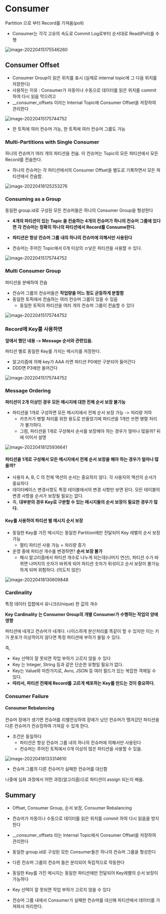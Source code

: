 

# Consumer

Partition 으로 부터 Record를 가져옴(poll)

- Consumer는 각각 고유의 속도로 Commit Log로부터 순서대로 Read(Poll)를 수행

![image-20220415175546260](C:\Users\humuson\Desktop\황수영-개인\study\kafka-study\Note\img\image-20220415175546260.png)

## Consumer Offset

- Consumer Group이 읽은 위치를 표시  (실제로 internal topic에 그 다음 위치를 저장한다)
- 사용하는 이유 : Consumer가 자동이나 수동으로 데이터를 읽은 위치를 commit 하여 다시 읽음 막으려고 
- __consumer_offsets 이라는 Internal Topic에 Consumer Offset을 저장하여 관리한다 



![image-20220415175744752](C:\Users\humuson\Desktop\황수영-개인\study\kafka-study\Note\img\image-20220415175744752.png)



* 한 토픽에 여러 컨슈머 가능, 한 토픽에 여러 컨슈머 그룹도 가능 



### Multi-Partitions with Single Consumer 
하나의 컨슈머가 여러 개의 파티션을 컨슘. 이 컨슈머는 Topic의 모든 파티션에서 모든 Record를 컨슘한다. 

- 하나의 컨슈머는 각 파티션에서의 Consumer Offset을 별도로 기록하면서 모든 파티션에서 컨슘함. 

![image-20220418125253276](C:\Users\humuson\Desktop\황수영-개인\study\kafka-study\Note\img\image-20220418125253276.png)



### Consuming as a Group

동일한 group.id로 구성된 모든 컨슈머들은 하나의 Consumer Group을 형성한다 

- **4개의 파티션이 있는 Topic 을 컨슘하는 4개의 컨슈머가 하나의 컨슈머 그룹에 있다면 각 컨슈머는 정확히 하나의 파티션에서 Record를 Consume한다.**

- **파티션은 항상 컨슈머 그룹 내의 하나의 컨슈머에 의해서만 사용된다** 

- 컨슈머는 주어진 Topic에서 0개 이상의 ㅁ낳은 파티션을 사용할 수 있다.

  


![image-20220415175744752](C:\Users\humuson\Desktop\황수영-개인\study\kafka-study\Note\img\image-20220418124149122.png)



### Multi Consumer Group

파티션을 분배하여 컨슘 

- 컨슈머 그룹의 컨슈머들은 **작업량을 어느 정도 균등하게 분할함**
- 동일한 토픽에서 컨슘하는 여러 컨슈머 그룹이 있을 수 있음
  - 동일한 토픽의 파티션을 여러 개의 컨슈머 그룹이 컨슘할 수 있다 

![image-20220415175744752](C:\Users\humuson\Desktop\황수영-개인\study\kafka-study\Note\img\image-20220418124420744.png)



### Record에 Key를 사용하면

**앞에서 했던 내용 -> Message 순서와 관련있음.** 

파티션 별로 동일한 Key를 가지는 메시지를 저장한다.

- 알고리즘에 의해 key가 AAA 라면 파티션 P0에만 구분되어 들어간다 
- DDD면 P3에만 들어간다 



![image-20220415175744752](C:\Users\humuson\Desktop\황수영-개인\study\kafka-study\Note\img\image-20220418124543988.png)



### Message Ordering

**파티션이 2개 이상인 경우 모든 메시지에 대한 전체 순서 보장 불가능**

- 파티션을 1개로 구성하면 모든 메시지에서 전체 순서 보장 가능 -> 처리량 저하 
  - 카프카가 병렬 처리를 위한 용도로 만들었기에 파티션을 1개만 쓰면 병렬 처리가 불가하다. 
  - 그럼, 파티션을 1개로 구성해서 순서를 보장해야 하는 경우가 얼마나 많을까? 뒤에 이어서 설명

![image-20220418125936641](C:\Users\humuson\Desktop\황수영-개인\study\kafka-study\Note\img\image-20220418125936641.png)





#### 파티션을 1개로 구성해서 모든 메시지에서 전체 순서 보장을 해야 하는 경우가 얼마나 많을까?

- 사용자 A, B, C 의 전체 액션의 순서는 중요하지 않다. 각 사용자의 액션의 순서가 중요하다 
- 데이터베이스 변경사항도 특정 테이블에서의 변경 사항만 보면 된다. 모든 테이블의 변경 사항을 순서가 보장될 필요는 없다. 
- 즉, **대부분의 경우 Key로 구분할 수 있는 메시지들의 순서 보장이 필요한 경우가 많다.** 



#### Key를 사용하여 파티션 별 메시지 순서 보장 

- 동일한 Key를 가진 메시지는 동일한 Partition에만 전달되어 Key 레벨의 순서 보장 가능
  - 멀티 파티션 사용 가능 =  처리량 증가
- 운영 중에 파티션 개수를 변경하면? **순서 보장 불가**
  - 해시 알고리즘에서 파티션 개수로 나누게 되는데(나머지 연산), 
    파티션 수가 바뀌면 나머지의 숫자가 바뀌게 되어 파티션 숫자가 뒤섞이고
    순서 보장이 불가능하게 되며 위험하다. (의도치 않은)

![image-20220418130609848](C:\Users\humuson\Desktop\황수영-개인\study\kafka-study\Note\img\image-20220418130609848.png)



### Cardinality 

특정 데이터 집합에서 유니크(Unique) 한 값의 개수 

**Key Cardinality 는 Consumer Group의 개별 Consumer가 수행하는 작업의 양에 영향**

파티션에 네개고 컨슈머가 네개다. 나이스하게 분산처리를 똑같이 할 수 있지만 이는 키가 분포가 이상적이지 않다면 특정 파티션에 부하가 쏠릴 수 있다. 

즉, 

- Key 선택이 잘 못되면 작업 부하가 고르지 않을 수 있다
- Key 는 Integer, String 등과 같은 단순한 유형일 필요가 없다. 
- Key는 Value와 마찬가지로, Avro, JSON 등 여러 필드가 있는 복잡한 객체일 수 있다. 
- **따라서, 파티션 전체에 Record를 고르게 배포하는 Key를 만드는 것이 중요하다.**



### Consumer Failure 

#### Consumer Rebalancing 

컨슈머 장애가 생기면 컨슈머를 리밸런싱하여 장애가 났던 컨슈머가 땡겨갔던 파티션을 다른 컨슈머가 컨슈밍하여 가져갈 수 있게 한다. 

- 조건은 동일하다
  - 파티션은 항상 컨슈머 그룹 내의 하나의 컨슈머에 의해서만 사용된다 
  - 컨슈머는 주어진 토픽에서 0개 이상의 많은 파티션을 사용할 수 있음. 

![image-20220418133314610](C:\Users\humuson\Desktop\황수영-개인\study\kafka-study\Note\img\image-20220418133314610.png)

- 컨슈머 그룹의 다른 컨슈머가 실패한 컨슈머를 대신함 

나중에 심화 과정에서 어떤 과정(알고리즘)으로 파티션이 assign 되는지 배움. 



## Summary

- Offset, Consumer Group, 순서 보장, Consumer Rebalancing 

- 컨슈머가 자동이나 수동으로 데이터를 읽은 위치를 commit 하여 다시 읽음을 방지한다 

- __consumer_offsets 라는 Internal Topic에서 Consumer Offset을 저장하여 관리한다

- 동일한 group.id로 구성된 모든 Consumer들은 하나의 컨슈머 그룹을 형성한다 

- 다른 컨슈머 그룹의 컨슈머 들은 분리되어 독립적으로 작동한다

- 동일한 Key를 가진 메시지는 동일한 파티션에만 전달되어 Key레벨의 순서 보장이 가능하다 

- Key 선택이 잘 못되면 작업 부하가 고르지 않을 수 있다

- 컨슈머 그룹 내에서 Consumer가 실패한 컨슈머를 대신해 파티션에서 데이터를 가져와서 처리한다.

  
